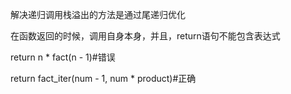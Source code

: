 解决递归调用栈溢出的方法是通过尾递归优化


在函数返回的时候，调用自身本身，并且，return语句不能包含表达式


return n * fact(n - 1)#错误

return fact_iter(num - 1, num * product)#正确
